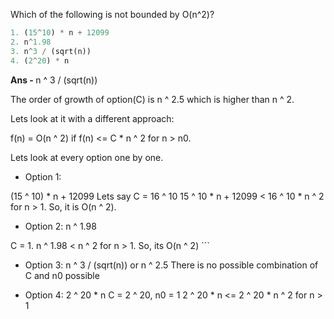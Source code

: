 Which of the following is not bounded by O(n^2)?

```python
1. (15^10) * n + 12099
2. n^1.98
3. n^3 / (sqrt(n))
4. (2^20) * n
```

<b> Ans - </b>  n ^ 3 / (sqrt(n))

The order of growth of option(C) is n ^ 2.5 which is higher than n ^ 2.

Lets look at it with a different approach:

f(n) = O(n ^ 2) if
f(n) \<= C * n ^ 2 for n > n0.

Lets look at every option one by one.

* Option 1:

(15 ^ 10) * n + 12099
Lets say C = 16 ^ 10
15 ^ 10 * n + 12099 \< 16 ^ 10 * n ^ 2 for n > 1.
So, it is O(n ^ 2).

* Option 2: n ^ 1.98

C = 1.
n ^ 1.98 \< n ^ 2 for n > 1.
So, its O(n ^ 2) \`\`\`

* Option 3: n ^ 3 / (sqrt(n)) or n ^ 2.5
There is no possible combination of C and n0 possible

* Option 4: 2 ^ 20 * n
C = 2 ^ 20, n0 = 1
2 ^ 20 * n \<= 2 ^ 20 * n ^ 2 for n > 1
